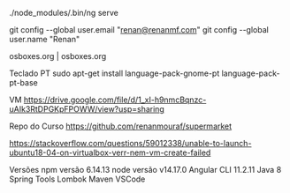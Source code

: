 ./node_modules/.bin/ng serve

git config --global user.email "renan@renanmf.com"
git config --global user.name "Renan"


osboxes.org | osboxes.org

Teclado PT
sudo apt-get install language-pack-gnome-pt language-pack-pt-base

VM
https://drive.google.com/file/d/1_xI-h9nmcBqnzc-uAIk3RtDPGKpFPOWW/view?usp=sharing

Repo do Curso
https://github.com/renanmouraf/supermarket

https://stackoverflow.com/questions/59012338/unable-to-launch-ubuntu18-04-on-virtualbox-verr-nem-vm-create-failed

Versões
    npm versão 6.14.13
    node versão v14.17.0
    Angular CLI 11.2.11
    Java 8
    Spring Tools
    Lombok
    Maven
    VSCode